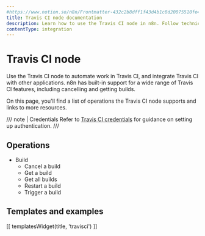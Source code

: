 ```yaml
---
#https://www.notion.so/n8n/Frontmatter-432c2b8dff1f43d4b1c8d20075510fe4
title: Travis CI node documentation
description: Learn how to use the Travis CI node in n8n. Follow technical documentation to integrate Travis CI node into your workflows.
contentType: integration
---
```


# Travis CI node

Use the Travis CI node to automate work in Travis CI, and integrate Travis CI with other applications. n8n has built-in support for a wide range of Travis CI features, including cancelling and getting builds. 

On this page, you'll find a list of operations the Travis CI node supports and links to more resources.

/// note | Credentials
Refer to [Travis CI credentials](/integrations/builtin/credentials/travisci/) for guidance on setting up authentication. 
///

## Operations

* Build
    * Cancel a build
    * Get a build
    * Get all builds
    * Restart a build
    * Trigger a build

## Templates and examples

<!-- see https://www.notion.so/n8n/Pull-in-templates-for-the-integrations-pages-37c716837b804d30a33b47475f6e3780 -->
[[ templatesWidget(title, 'travisci') ]]
